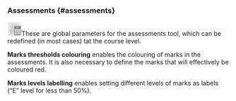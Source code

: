 ### Assessments {#assessments}

![](../../assets/graficos12.png)These are global parameters for the assessments tool, which can be redefined (in most cases) tat the course level.

**Marks thresholds colouring** enables the colouring of marks in the assessments. It is also necessary to define the marks that will effectively be coloured red.

**Marks levels labelling** enables setting different levels of marks as labels (“E” level for less than 50%).